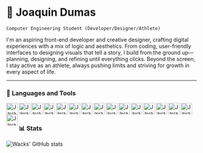 # 🎱 Joaquin Dumas

`Computer Engineering Student (Developer/Designer/Athlete)`


I'm an aspiring front-end developer and creative designer, crafting digital experiences with a mix of logic and aesthetics. From coding, user-friendly interfaces to designing visuals that tell a story, I build from the ground up—planning, designing, and refining until everything clicks. Beyond the screen, I stay active as an athlete, always pushing limits and striving for growth in every aspect of life.

---

### 🧰 Languages and Tools
<img align = "left" alt="Java" width = "30px" style ="padding=right:10px;" src="https://cdn.jsdelivr.net/gh/devicons/devicon@latest/icons/java/java-original.svg"/>
<img align = "left" alt="Java" width = "30px" style ="padding=right:10px;" src="https://cdn.jsdelivr.net/gh/devicons/devicon@latest/icons/cplusplus/cplusplus-plain.svg" />
<img align = "left" alt="Java" width = "30px" style ="padding=right:10px;" src="https://cdn.jsdelivr.net/gh/devicons/devicon@latest/icons/python/python-plain.svg" />
<img align = "left" alt="Java" width = "30px" style ="padding=right:10px;" src="https://cdn.jsdelivr.net/gh/devicons/devicon@latest/icons/php/php-original.svg" />
<img align = "left" alt="Java" width = "30px" style ="padding=right:10px;" src="https://cdn.jsdelivr.net/gh/devicons/devicon@latest/icons/typescript/typescript-plain.svg" />
<img align = "left" alt="Java" width = "30px" style ="padding=right:10px;" src="https://cdn.jsdelivr.net/gh/devicons/devicon@latest/icons/microsoftsqlserver/microsoftsqlserver-plain.svg" />
<img align = "left" alt="Java" width = "30px" style ="padding=right:10px;" src="https://cdn.jsdelivr.net/gh/devicons/devicon@latest/icons/opencv/opencv-original.svg" />
<img align = "left" alt="Java" width = "30px" style ="padding=right:10px;" src="https://cdn.jsdelivr.net/gh/devicons/devicon@latest/icons/html5/html5-plain.svg" />
<img align = "left" alt="Java" width = "30px" style ="padding=right:10px;" src="https://cdn.jsdelivr.net/gh/devicons/devicon@latest/icons/css3/css3-plain.svg" />
<img align = "left" alt="Java" width = "30px" style ="padding=right:10px;" src="https://cdn.jsdelivr.net/gh/devicons/devicon@latest/icons/javascript/javascript-original.svg" />
<img align = "left" alt="Java" width = "30px" style ="padding=right:10px;" src="https://cdn.jsdelivr.net/gh/devicons/devicon@latest/icons/react/react-original.svg" />
<img align = "left" alt="Java" width = "30px" style ="padding=right:10px;" src="https://cdn.jsdelivr.net/gh/devicons/devicon@latest/icons/nodejs/nodejs-plain.svg" />
<img align = "left" alt="Java" width = "30px" style ="padding=right:10px;" src="https://cdn.jsdelivr.net/gh/devicons/devicon@latest/icons/flutter/flutter-plain.svg" />
<img align = "left" alt="Java" width = "30px" style ="padding=right:10px;" src="https://cdn.jsdelivr.net/gh/devicons/devicon@latest/icons/figma/figma-original.svg" />
<img align = "left" alt="Java" width = "30px" style ="padding=right:10px;" src="https://cdn.jsdelivr.net/gh/devicons/devicon@latest/icons/photoshop/photoshop-plain.svg" />
<img align = "left" alt="Java" width = "30px" style ="padding=right:10px;" src="https://cdn.jsdelivr.net/gh/devicons/devicon@latest/icons/premierepro/premierepro-plain.svg" />
<br />

#

### 📊 Stats

![Wacks' GitHub stats](https://github-readme-stats.vercel.app/api?username=joaquindumas&show_icons=true&theme=gruvbox)
